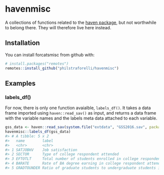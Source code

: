 
# havenmisc

A collections of functions related to the [haven
package](http://haven.tidyverse.org/reference/index.html), but not
worthwhile to belong there. They will therefore live here instead.

## Installation

You can install forcatsmisc from github with:

``` r
# install.packages("remotes")
remotes::install_github("philstraforelli/havenmisc")
```

## Examples

### labels\_df()

For now, there is only one function avaialble, `labels_df()`. It takes a
data frame imported using `haven::read_sav()` as input, and returns a
data frame with the variable names and the labels meta data attached to
each variable.

``` r
gss_data <- haven::read_sav(system.file("extdata", "GSS2016.sav", package = "havenmisc"))
havenmisc::labels_df(gss_data)
#> # A tibble: 5 x 2
#>   name        label                                                        
#>   <chr>       <chr>                                                        
#> 1 SATJOBHV    Job satisfaction                                             
#> 2 SECTOR      Type of college respondent attended                          
#> 3 EFTOTLT     Total number of students enrolled in college respondent atte~
#> 4 BARATE      Rate of BA degree earning in college respondent attended     
#> 5 GRADTOUNDER Ratio of graduate students to undergraduate students in coll~
```

